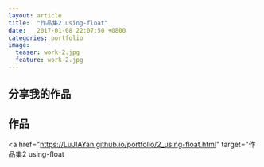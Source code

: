```yaml
---
layout: article
title:  "作品集2 using-float"
date:   2017-01-08 22:07:50 +0800
categories: portfolio
image:
  teaser: work-2.jpg
  feature: work-2.jpg
---
```


## 分享我的作品




## 作品

<a href="https://LuJIAYan.github.io/portfolio/2_using-float.html" target="作品集2 using-float</a>
